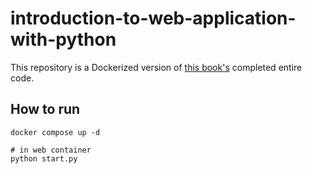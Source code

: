 # introduction-to-web-application-with-python

This repository is a Dockerized version of [this book's](https://zenn.dev/bigen1925/books/introduction-to-web-application-with-python) completed entire code.

## How to run
```shell
docker compose up -d

# in web container
python start.py
```
